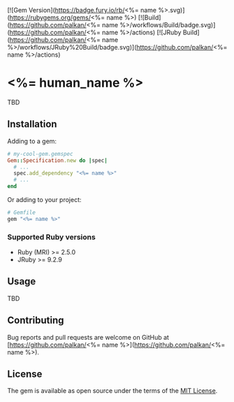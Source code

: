 [![Gem Version](https://badge.fury.io/rb/<%= name %>.svg)](https://rubygems.org/gems/<%= name %>) [![Build](https://github.com/palkan/<%= name %>/workflows/Build/badge.svg)](https://github.com/palkan/<%= name %>/actions)
[![JRuby Build](https://github.com/palkan/<%= name %>/workflows/JRuby%20Build/badge.svg)](https://github.com/palkan/<%= name %>/actions)

# <%= human_name %>

TBD

## Installation

Adding to a gem:

```ruby
# my-cool-gem.gemspec
Gem::Specification.new do |spec|
  # ...
  spec.add_dependency "<%= name %>"
  # ...
end
```

Or adding to your project:

```ruby
# Gemfile
gem "<%= name %>"
```

### Supported Ruby versions

- Ruby (MRI) >= 2.5.0
- JRuby >= 9.2.9

## Usage

TBD

## Contributing

Bug reports and pull requests are welcome on GitHub at [https://github.com/palkan/<%= name %>](https://github.com/palkan/<%= name %>).

## License

The gem is available as open source under the terms of the [MIT License](http://opensource.org/licenses/MIT).
